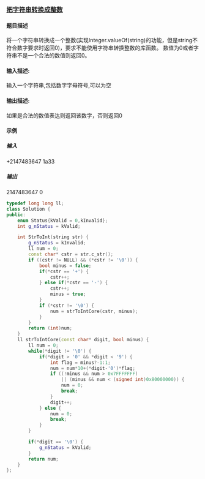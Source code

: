 ### [把字符串转换成整数](https://www.nowcoder.com/practice/1277c681251b4372bdef344468e4f26e?tpId=13&tqId=11202&tPage=3&rp=3&ru=/ta/coding-interviews&qru=/ta/coding-interviews/question-ranking)
#### 题目描述
将一个字符串转换成一个整数(实现Integer.valueOf(string)的功能，但是string不符合数字要求时返回0)，要求不能使用字符串转换整数的库函数。 数值为0或者字符串不是一个合法的数值则返回0。
#### 输入描述:
输入一个字符串,包括数字字母符号,可以为空
#### 输出描述:
如果是合法的数值表达则返回该数字，否则返回0
#### 示例
##### 输入
+2147483647
1a33
##### 输出
2147483647
0
```c++
typedef long long ll;
class Solution {
public:
    enum Status{kValid = 0,kInvalid};
    int g_nStatus = kValid;

    int StrToInt(string str) {
        g_nStatus = kInvalid;
        ll num = 0;
        const char* cstr = str.c_str();
        if ((cstr != NULL) && (*cstr != '\0')) {
            bool minus = false;
            if(*cstr == '+') {
                cstr++;
            } else if(*cstr == '-') {
                cstr++;
                minus = true;
            }
            if (*cstr != '\0') {
                num = strToIntCore(cstr, minus);
            }
        }
        return (int)num;
    }
    ll strToIntCore(const char* digit, bool minus) {
        ll num = 0;
        while(*digit != '\0') {
            if(*digit > '0' && *digit < '9') {
                int flag = minus?-1:1;
                num = num*10+(*digit-'0')*flag;
                if ((!minus && num > 0x7FFFFFFF)
                    || (minus && num < (signed int)0x80000000)) {
                    num = 0;
                    break;
                }
                digit++;
            } else {
                num = 0;
                break;
            }
        }

        if(*digit == '\0') {
            g_nStatus = kValid;
        }
        return num;
    }
};
```